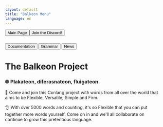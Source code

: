 ```yaml
---
layout: default
title: "Balkeon Menu"
language: en
---
```


<button class="button-82-pushable" role="button" onclick="location.href='../index'">
 <span class="button-82-shadow"></span>
 <span class="button-82-edge"></span>
 <span class="button-82-front text">
 Main Page
 </span>

<button class="button-82-pushable" role="button" onclick="location.href='https://discord.gg/8NPsyq7rp7'">
 <span class="button-82-shadow"></span>
 <span class="button-82-edge"></span>
 <span class="button-82-front text">
 Join the Discord!
 </span> </button>

<!-- Link to the external JavaScript file -->

<!--<script src="redirect.js"></script>-->

### <button class="button-16" role="button" onclick="location.href='./docs/index'">Documentation</button> <button class="button-16" role=" button" onclick="location.href='./grammar/index'">Grammar</button> <button class="button-16" role="button" onclick="location.href='../balkeon/news/index'">News</button>

# The Balkeon Project

### 🌐 Plakateon, diferasnateon, fluigateon.

🎉 Come and join this Conlang project with words from all over the world that aims to be Flexible, Versatile, Simple and Firm.

👌 With over 5000 words and counting, it's so Flexible that you can put together more words yourself. Come on in and we'll all collaborate on continue to grow this pretentious language.
